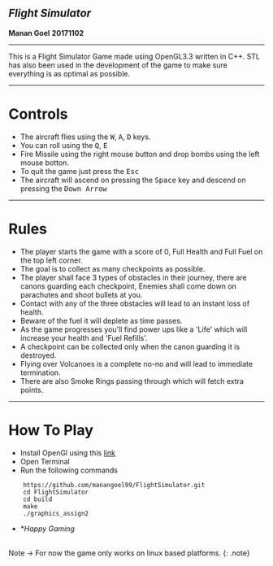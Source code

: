 ***Flight Simulator***
-------------------------------------
**Manan Goel**
**20171102**

----------------------------------------
This is a Flight Simulator Game made using OpenGL3.3 written in C++. STL has also been used in the development of the game to make sure everything is as optimal as possible.

----------------------------------------
Controls
=============
-   The aircraft flies using the <kbd>W</kbd>, <kbd>A</kbd>, <kbd>D</kbd> keys.
-   You can roll using the <kbd>Q</kbd>, <kbd>E</kbd>
-   Fire Missile using the right mouse button and drop bombs using the left mouse botton.
-   To quit the game just press the <kbd>Esc</kbd>
-   The aircraft will ascend on pressing the <kbd>Space</kbd> key and descend on pressing the <kbd>Down Arrow</kbd>
   
------------------------------------------

Rules
===========
-   The player starts the game with a score of 0, Full Health and Full Fuel on the top left corner.
-   The goal is to collect as many checkpoints as possible.
-   The player shall face 3 types of obstacles in their journey, there are canons guarding each checkpoint, Enemies shall come down on parachutes and shoot bullets at you.
-   Contact with any of the three obstacles will lead to an instant loss of health.
-   Beware of the fuel it will deplete as time passes.
-   As the game progresses you'll find power ups like a 'Life' which will increase your health and 'Fuel Refills'.
-   A checkpoint can be collected only when the canon guarding it is destroyed.
-   Flying over Volcanoes is a complete no-no and will lead to immediate termination.
-   There are also Smoke Rings passing through which will fetch extra points.
-------------------------
How To Play
=================
- Install OpenGl using this [link](https://docs.google.com/document/d/1yz5GG5jFkeTPmeg_H8FzzBsm-5mxkxlpoWuqnj3eMd8/edit?usp=sharing)
- Open Terminal
- Run the following commands
```
    https://github.com/manangoel99/FlightSimulator.git
    cd FlightSimulator
    cd build
    make
    ./graphics_assign2
```
- **Happy Gaming*
<br>
Note -> For now the game only works on linux based platforms.
{: .note}